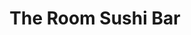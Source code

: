 ---
layout: place
title: "The Room Sushi Bar"
permalink: /california/los-angeles/the-room-sushi-bar.html
stateAbbr: CA
stateName: California
cityName: Los Angeles
seo:
  name: "The Room Sushi Bar"
  type: Restaurant
  links: https://www.theroomsushi.com/
description: "The Room Sushi Bar serves delicious sushi in Los Angeles, California. Try fresh Japanese dishes for a great dining experience. "
place_id: ChIJ10eY85y7woARDosjyqpRdf4
photos:
  - name: >-
      places/ChIJ10eY85y7woARDosjyqpRdf4/photos/AeeoHcKlwdoRPX2fEn8QGpH5NajV4kZtuWKbY2yMaVNcJya3o3dpwk0BHB4UdsAGPPFjrta8eefN5yzdINROb2sWLObXXWucBjZP5cbbulpNHaeV_zs8CKcKYh7w3yvZYFGklLNCTV_CI3cl-NARzUdBdjppF5BlPWsY3X2RqCrXAHJbctg6aN7FrzNMfY22F-afbDAPHpv9AUnL1Zt3knw4YsFXa1g1vxFH0ek8GP5Pxz5nL95QrT-4okwrQLoI3rqetjWYIEAESnEWmzE9dSR1pv5GVyBCcjrAkdximskCMAjzJg
    widthPx: 3024
    heightPx: 4032
    authorAttributions:
      - displayName: The Room Sushi Bar
        uri: https://maps.google.com/maps/contrib/111821032315442333013
        photoUri: >-
          https://lh3.googleusercontent.com/a/ACg8ocIOJQxktwFVezSYmkgIq02XvlFOYFhK6b_fovP082oYgi3a9A=s100-p-k-no-mo
    flagContentUri: >-
      https://www.google.com/local/imagery/report/?cb_client=maps_api_places.places_api&image_key=!1e10!2sAF1QipMBQA1WXSBmxcQEFz1ykDHS-0_lBF4iTLNZtDLj&hl=en-US
    googleMapsUri: >-
      https://www.google.com/maps/place//data=!3m4!1e2!3m2!1sAF1QipMBQA1WXSBmxcQEFz1ykDHS-0_lBF4iTLNZtDLj!2e10!4m2!3m1!1s0x80c2bb9cf39847d7:0xfe7551aaca238b0e
  - name: >-
      places/ChIJ10eY85y7woARDosjyqpRdf4/photos/AeeoHcJy-kta4EW0KI_d_Drs-sA7l3Naz8rH75BOVLGA4k4ii1p-JtYkEy6YxtWFKO5OCraha0hAMIIsh8Q6czA5z_vK0PUvwqtmyeYbDgYh1c8T3d7_M-qYDMdjioet9CUpAWMe52zNvRqYwsZbYCEO5iQtDv-VoXplZxhAd5nT34L2W1Pag06V8jcdle9GzIfeveQYgp8nXQn3HVrcUHxcDcWC9A-UNlqVRp9xEZlp0gASSZfWY9rwnYT5WEcfZdkjgiNn3JXTqFnMzK86xfUewpPmYtM46plucVGcQ4mTUDUzjQ
    widthPx: 2857
    heightPx: 2857
    authorAttributions:
      - displayName: The Room Sushi Bar
        uri: https://maps.google.com/maps/contrib/111821032315442333013
        photoUri: >-
          https://lh3.googleusercontent.com/a/ACg8ocIOJQxktwFVezSYmkgIq02XvlFOYFhK6b_fovP082oYgi3a9A=s100-p-k-no-mo
    flagContentUri: >-
      https://www.google.com/local/imagery/report/?cb_client=maps_api_places.places_api&image_key=!1e10!2sAF1QipNdHnCbLcy060OnGA_ZD9si98PeLrFpdSBo7Yab&hl=en-US
    googleMapsUri: >-
      https://www.google.com/maps/place//data=!3m4!1e2!3m2!1sAF1QipNdHnCbLcy060OnGA_ZD9si98PeLrFpdSBo7Yab!2e10!4m2!3m1!1s0x80c2bb9cf39847d7:0xfe7551aaca238b0e
  - name: >-
      places/ChIJ10eY85y7woARDosjyqpRdf4/photos/AeeoHcLsCHe0itFNaHWZ3tbCmObrWZxwY9gMiWqP1Ke6Jxp3RhbMe0he_SL10uWBcBWmKrZrhoUpNoVKYbQzmRMNOU6h9I-ghYCPFa56f3i6l8IhVGaTrZ-jwKJE5KKh8EHdXA8IYMPQzpA7s5TdaBP7LzumNEZgiCoFyy_E7wo2VUU2pGG9caSef-fzlFMb6DK3KVX49HuOb3sARcdt-t85aiJScOoUdM0A5I2kIYmw1-O003qp4tNPOyvfe3lZoZgGwXHr5LqSA0pW7Nv5YmZBgC3GMBpGXSTfSe8b_ykq6BnnjQgoXa703pFCvx8O5886MKnEsEBipMW5v84Ml1hWK8ery6RTzE8porNljsoLrbwgb_0o0sZqFFRiuBkktMNTaqYPNwnqAKkmGWeWVwx_Ukz1I-pELDnoU77jZCeih3a88dI
    widthPx: 4032
    heightPx: 3024
    authorAttributions:
      - displayName: Nicole Steen
        uri: https://maps.google.com/maps/contrib/106825767474042559011
        photoUri: >-
          https://lh3.googleusercontent.com/a-/ALV-UjUZ4E-hmCI-U81iSHkYYo29ESXDrMrbF_zK6sbL0quh_eP2OjDF=s100-p-k-no-mo
    flagContentUri: >-
      https://www.google.com/local/imagery/report/?cb_client=maps_api_places.places_api&image_key=!1e10!2sCIHM0ogKEICAgIDug7Lc8wE&hl=en-US
    googleMapsUri: >-
      https://www.google.com/maps/place//data=!3m4!1e2!3m2!1sCIHM0ogKEICAgIDug7Lc8wE!2e10!4m2!3m1!1s0x80c2bb9cf39847d7:0xfe7551aaca238b0e
  - name: >-
      places/ChIJ10eY85y7woARDosjyqpRdf4/photos/AeeoHcJZZH0IFA1DuBf5obnmP54a3aHRknrtsS35YpX0MgjBs5kxuF06U0QikCVMsWT0Sh5zEQID_oxahO4RA2wwLRnu5rRH7UfzmDyHBFLysnNperGNo3cs00Kv53GLOweEEH0RCktFMcaP2639eLWUDSDze0WzZ2clHXieAUlGOq8-sF4v2ygBDtHKydou8Xq9Jp5D4TZ3Fl9JyHcx1EB-bWUc1fjcYRAEfpQQXby8acMl6wI61XQGE3QMxI1GgkSJMnizOIcaXDeUHEulrhmnuolR1XrQVcWTOV6n52OuVjfRog
    widthPx: 4032
    heightPx: 3024
    authorAttributions:
      - displayName: The Room Sushi Bar
        uri: https://maps.google.com/maps/contrib/111821032315442333013
        photoUri: >-
          https://lh3.googleusercontent.com/a/ACg8ocIOJQxktwFVezSYmkgIq02XvlFOYFhK6b_fovP082oYgi3a9A=s100-p-k-no-mo
    flagContentUri: >-
      https://www.google.com/local/imagery/report/?cb_client=maps_api_places.places_api&image_key=!1e10!2sAF1QipMIAcWBKi5w10lAf5mdOvhMVr7UQ_Lyzni4bgr7&hl=en-US
    googleMapsUri: >-
      https://www.google.com/maps/place//data=!3m4!1e2!3m2!1sAF1QipMIAcWBKi5w10lAf5mdOvhMVr7UQ_Lyzni4bgr7!2e10!4m2!3m1!1s0x80c2bb9cf39847d7:0xfe7551aaca238b0e
  - name: >-
      places/ChIJ10eY85y7woARDosjyqpRdf4/photos/AeeoHcJdWn3Kaz8c21AIdHBZgV33viw4dA4mAO90pPgPYwn-yejkFSfOJcmBZQdY5dRFTuWb-CozD2kNUdPx7ms2a4KcdAEt9gkLkpUGaKuoyxl6LMIEcXbh0-qnA2D6Vy8cGcEsvM1jHMPuaqiN8AEEwoXz2znNPSsl9jFmLq1Ij0JNEzeB63uY9WVCBdoEnDP6nw3zti4c35pehq1dESWsZG6LYQmGLSSeVjmK1E1SsJlujm0V59qbf-4tb6bKcsUNadqOk_FED_pIQ__2H1ktXCUJAnTeS8H1qo-ChKD-9W9489g083IijrrNfRKBCawnaYmZHkzVWDOflAmvtkzQIv_Q7RBd_2NcLhxkx3zIpAtBlAnP00lFda-Q72rTr3VR6s73tbnYxMFou-COpmBIwNejmNuqxbXKx-XIhZgVlSSqiWM
    widthPx: 3600
    heightPx: 4800
    authorAttributions:
      - displayName: Zan Lee
        uri: https://maps.google.com/maps/contrib/108779042509160492676
        photoUri: >-
          https://lh3.googleusercontent.com/a-/ALV-UjUN5C3H72aGGcR8PtqR1l-OglvxT_md2x261gTi8kiOsK2nOLA=s100-p-k-no-mo
    flagContentUri: >-
      https://www.google.com/local/imagery/report/?cb_client=maps_api_places.places_api&image_key=!1e10!2sCIHM0ogKEICAgICTxpiq3QE&hl=en-US
    googleMapsUri: >-
      https://www.google.com/maps/place//data=!3m4!1e2!3m2!1sCIHM0ogKEICAgICTxpiq3QE!2e10!4m2!3m1!1s0x80c2bb9cf39847d7:0xfe7551aaca238b0e
  - name: >-
      places/ChIJ10eY85y7woARDosjyqpRdf4/photos/AeeoHcKqahmw_JVlinFlGMgN2NphbBoHgnHw512eMwKOXIOBB8_RB4HF3IBH8Wxb2Muno21sWIu1RwqPVPBSlfJ7eCYzEATXUwuhnc8CZll7EF4m-1nrjKFFP1OU-ijU8brsyEO4orZxdnbLaR8JPeEKYQAMVgpQ0aLHdAfJKgD8UQHBl_a0xqxijR9wDYKNynNF9r5wMQiJ9GnYdQkrzcmgzD0R7t_IwDaK35d6q-XZO5JXADxK88B9Xxd0w_a0VG3h1lYuAcLK7Vm6B8yP5Mg1fFZSEbf13VavnfP2tcxFaVgW8Q
    widthPx: 2713
    heightPx: 2714
    authorAttributions:
      - displayName: The Room Sushi Bar
        uri: https://maps.google.com/maps/contrib/111821032315442333013
        photoUri: >-
          https://lh3.googleusercontent.com/a/ACg8ocIOJQxktwFVezSYmkgIq02XvlFOYFhK6b_fovP082oYgi3a9A=s100-p-k-no-mo
    flagContentUri: >-
      https://www.google.com/local/imagery/report/?cb_client=maps_api_places.places_api&image_key=!1e10!2sAF1QipNpBQz3QqWvfb2imFvFWCu0hGqAcmzt-ktkbyfL&hl=en-US
    googleMapsUri: >-
      https://www.google.com/maps/place//data=!3m4!1e2!3m2!1sAF1QipNpBQz3QqWvfb2imFvFWCu0hGqAcmzt-ktkbyfL!2e10!4m2!3m1!1s0x80c2bb9cf39847d7:0xfe7551aaca238b0e
  - name: >-
      places/ChIJ10eY85y7woARDosjyqpRdf4/photos/AeeoHcIpgiKIgsbdhK0bb7K16n7jieTotq46KhuGnLGtbLjP867CXceO8_Jw7BAzHUxYksWR7EcgZwOjPY_eknQpxqbNTkcCHY2r1kw41ka5LznwuXkwyrNJh_1FiQu-gFCwSbjyh3YAYpkZg17BmnPMklHmWZ0whbJ9Czeb581Dl2m8Jt0lz29Tlr4NaTCKiDdhFc0AhVaW64avJ220o396ScV_02KtGC1l4SnwCrrcVOndRLYPJ0JqnDU4IgPrYMBdhmEXoUHdgM_9mO8Ry5086S_sLrQkNZ7LgTEIM_D2cXAKnI_w1Rjzs5fUMw2QkTUMxcZ3pzaQvwaIqIGlq1LNpZgERH40CSHj59oajrs82yMwjvZebRqR9oum2mLLsspwZCOTiGafspXPfvwe1goeVH7WgdEhJXfr_zyti7sTwGWdDzxt
    widthPx: 3024
    heightPx: 4032
    authorAttributions:
      - displayName: Leah A
        uri: https://maps.google.com/maps/contrib/108891453302016626004
        photoUri: >-
          https://lh3.googleusercontent.com/a-/ALV-UjXnZmwejciadc5y56B81UZSR3kP3kCmFX8bGJQ7ZZvLUcqxZW9R=s100-p-k-no-mo
    flagContentUri: >-
      https://www.google.com/local/imagery/report/?cb_client=maps_api_places.places_api&image_key=!1e10!2sCIHM0ogKEICAgID09_yD5QE&hl=en-US
    googleMapsUri: >-
      https://www.google.com/maps/place//data=!3m4!1e2!3m2!1sCIHM0ogKEICAgID09_yD5QE!2e10!4m2!3m1!1s0x80c2bb9cf39847d7:0xfe7551aaca238b0e
  - name: >-
      places/ChIJ10eY85y7woARDosjyqpRdf4/photos/AeeoHcKU8mKx-_od9lKp5ZS6oIjV4E1ZWnZIE6jslusQbZEat11StheBKOs4Plmk7EGZWyGnhL3BwVIsXCA_GFp-L24rxjOmLALQ6azmG9XIFiDYI_lmJ3R1XZe7tXoXc27iAzr8MN0g_3y9-kUt7XWAQONcGzCU-Z93w6dx6FoBnzNjWLh-OPULIuYoXxazfzm9dfo2TaHugUCmLKFPiqVJsW2xc5P0zgMIuFvxMSbhUwuY1X8BeAv5F_ivI041oM3c9Qaz9EhYnuuZhyzd5mYDHgWACfhol9ccppl2C56p1ZdjxgDtxYCpzsun4_1SyzjQ0pLkp5PZH7Xx4xe_a3J2apHLfLTkiVQ3iqxkQcUg5XFYjQqbe6LZDOu1tBJgt3JDdBimNLNh1EvOioqglOZgM00bKX3FJyEqVp36UKKyHv_H5zvB
    widthPx: 3024
    heightPx: 4032
    authorAttributions:
      - displayName: Kayla Jochimsen
        uri: https://maps.google.com/maps/contrib/102208684198820940808
        photoUri: >-
          https://lh3.googleusercontent.com/a-/ALV-UjXFMNC6RXJ-o81D07F_1gdzqJL_Y1_Gx6IYYt6qFmvYzL0RU2OK=s100-p-k-no-mo
    flagContentUri: >-
      https://www.google.com/local/imagery/report/?cb_client=maps_api_places.places_api&image_key=!1e10!2sCIHM0ogKEICAgIC5pcrgzwE&hl=en-US
    googleMapsUri: >-
      https://www.google.com/maps/place//data=!3m4!1e2!3m2!1sCIHM0ogKEICAgIC5pcrgzwE!2e10!4m2!3m1!1s0x80c2bb9cf39847d7:0xfe7551aaca238b0e
  - name: >-
      places/ChIJ10eY85y7woARDosjyqpRdf4/photos/AeeoHcJqt7UQ2HODi4oy5E6SCqSw9FB5BF_3CmoBckA9y1iB3lOcyIPjmsAH8D7TST_Yd_6mPrY3LapwxvU9Rbn0B1bb-MaHF0SM7qqyIYtL9JtUu4Gsw4tRv1egsWUDO-yfGJLMiuXMyitML-xgM4Xt-d34sYNo8iDL343qgbg_o3c477ibBKp5e90X5JH9cSL_ghAP5J0tNMs4m1anfmIat3Jygc5omjfTbxVtnUoj9QEhWfPiHr_hUgKVCyHdblP3a9OggLcUcmKEYtk-ZMoMEvuB74_5DEdCuB97bZj1yr-ffn9lngrFbnIc3uo0dlZ2pUgBXkaQzsV8YuAqDMXMYM27qA5EtfV-9QHk_ZX0jCzfmiEVp61fqjpec-BnMLBrbnwtXT4y3LBWXRtQ3U9k2eK4yTAeA-yl7bJ8V8bRc7HoQA
    widthPx: 3600
    heightPx: 4800
    authorAttributions:
      - displayName: Kayla Jochimsen
        uri: https://maps.google.com/maps/contrib/102208684198820940808
        photoUri: >-
          https://lh3.googleusercontent.com/a-/ALV-UjXFMNC6RXJ-o81D07F_1gdzqJL_Y1_Gx6IYYt6qFmvYzL0RU2OK=s100-p-k-no-mo
    flagContentUri: >-
      https://www.google.com/local/imagery/report/?cb_client=maps_api_places.places_api&image_key=!1e10!2sCIHM0ogKEICAgIC5pcrgTw&hl=en-US
    googleMapsUri: >-
      https://www.google.com/maps/place//data=!3m4!1e2!3m2!1sCIHM0ogKEICAgIC5pcrgTw!2e10!4m2!3m1!1s0x80c2bb9cf39847d7:0xfe7551aaca238b0e
  - name: >-
      places/ChIJ10eY85y7woARDosjyqpRdf4/photos/AeeoHcLcZJIQjmQBX8SsWqqBOOF463oDBacPcKZ2dyCyEJWv8i8iuCah4jMABsr79f_sPyAEW5Q_elM1corO8eTEJUkuGrSYu-JLx_vIQ2KnSZfufPmQoAPZI2FUw8NRP1c9C9kNnmvx4zKH_FJ4mPL_0YFMchDOMLWfTZV_D_TLmcxzAzv1P13eIcHqGNBIBQwWV2SvpV7zL3nXaFY-lgF_WvpRcOaakIytfCcESdYzerxkPfu_KirNUMeJHds9rb6AAHS75QQYO8q7Xa3eF1lI32D-tpTplPIGibPA6Osvs9WlUU_EeKBkqWUncyu8rJlIRZYIiR3NlGS9nqKkbsdfSFANEbg4J2xDSaF5GGQX-ZHUBCoRTRuvLraELtaRPBs1DLDqhmDOZ1i9nMBbJLMkCQEtecV9CaTl7KD5mmC0dajRoZc
    widthPx: 2448
    heightPx: 3264
    authorAttributions:
      - displayName: J. SMc
        uri: https://maps.google.com/maps/contrib/104785202615825312010
        photoUri: >-
          https://lh3.googleusercontent.com/a-/ALV-UjUhRvXqEWo5M-NIbOul_gD-EgqSo2NnEigFXB1V3k7LRX1n3qyQYA=s100-p-k-no-mo
    flagContentUri: >-
      https://www.google.com/local/imagery/report/?cb_client=maps_api_places.places_api&image_key=!1e10!2sCIHM0ogKEICAgIDE7ZiXiAE&hl=en-US
    googleMapsUri: >-
      https://www.google.com/maps/place//data=!3m4!1e2!3m2!1sCIHM0ogKEICAgIDE7ZiXiAE!2e10!4m2!3m1!1s0x80c2bb9cf39847d7:0xfe7551aaca238b0e
address: 1884 Westwood Blvd, Los Angeles, CA 90025, USA
street: 1884 Westwood Blvd
city: Los Angeles
state: CA
zip: '90025'
country: USA
neighborhood: West Los Angeles
latitude: '34.048478'
longitude: '-118.435525'
accessibility_options:
  wheelchairAccessibleParking: true
  wheelchairAccessibleEntrance: true
  wheelchairAccessibleRestroom: true
  wheelchairAccessibleSeating: true
business_status: OPERATIONAL
name: The Room Sushi Bar
google_maps_links:
  directionsUri: >-
    https://www.google.com/maps/dir//''/data=!4m7!4m6!1m1!4e2!1m2!1m1!1s0x80c2bb9cf39847d7:0xfe7551aaca238b0e!3e0
  placeUri: https://maps.google.com/?cid=18335651251886459662
  writeAReviewUri: >-
    https://www.google.com/maps/place//data=!4m3!3m2!1s0x80c2bb9cf39847d7:0xfe7551aaca238b0e!12e1
  reviewsUri: >-
    https://www.google.com/maps/place//data=!4m4!3m3!1s0x80c2bb9cf39847d7:0xfe7551aaca238b0e!9m1!1b1
  photosUri: >-
    https://www.google.com/maps/place//data=!4m3!3m2!1s0x80c2bb9cf39847d7:0xfe7551aaca238b0e!10e5
primary_type: Sushi Restaurant
opening_hours:
  regular: null
  current: null
secondary_opening_hours:
  regular:
    weekdayDescriptions: null
    type: null
  current:
    weekdayDescriptions: null
    type: null
phone: (310) 474-0462
price_level: PRICE_LEVEL_MODERATE
price_range: $20 &ndash; $30
rating: '4.3'
rating_count: 260
website: https://www.theroomsushi.com/
reviews: null
parking_options: null
payment_options: null
allow_dogs: null
curbside_pickup: null
delivery: null
dine_in: null
good_for_children: null
good_for_groups: null
good_for_sports: null
live_music: null
menu_for_children: null
outdoor_seating: null
reservable: null
restroom: null
serves_beer: null
serves_breakfast: null
serves_brunch: null
serves_cocktails: null
serves_coffee: null
serves_dinner: null
serves_dessert: null
serves_lunch: null
serves_vegetarian_food: null
serves_wine: null
takeout: null
summary: null

---